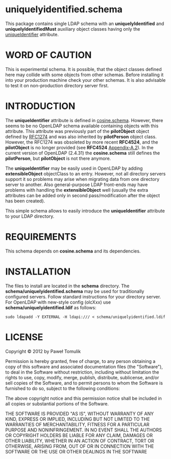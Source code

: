 uniquelyidentified.schema
=========================

This package contains single LDAP schema with an **uniquelyIdentified** and 
**uniquelyIdentifiedMust** auxiliary object classes having only the
[uniqueIdentifier](http://tools.ietf.org/html/rfc4524#section-2.24) attribute.

WORD OF CAUTION
===============

This is experimental schema. It is possible, that the object classes defined
here may collide with some objects from other schemas. Before installing it
into your production machine check your other schemas. It is also advisable to
test it on non-production directory server first.

INTRODUCTION
============
The **uniqueIdentifier** attribute is defined in
[cosine.schema](http://tools.ietf.org/html/rfc4524#section-2.24). However,
there seems to be no OpenLDAP schema available containing objects with this
attribute. This attribute was previously part of the **pilotObject** object
defined by [RFC1274](http://www.ietf.org/rfc/rfc1274.txt) and was also
inherited by **pilotPerson** object class. However, the RFC1274 was obsoleted
by more recent **RFC4524**, and the **pilotObject** is no longer provided (see
**RFC4524** [Appendix-A.2](http://tools.ietf.org/html/rfc4524#appendix-A.2)).
In the current version of OpenLDAP (2.4.31) the **cosine.schema** still defines
the **pilotPerson**, but **pilotObject** is not there anymore.

The **uniqueIdentifier** may be easily used in OpenLDAP by adding
**extensibleObject** objectClass to an entry. However, not all directory servers
support it so problems may arise when migrating data from one directory server
to another. Also general-purpose LDAP front-ends may have problems with handling
the **extensibleObject** well (usually the extra attributes can be added only
in second pass/modification after the object has been created).

This simple schema allows to easily introduce the **uniqueIdentifier** attribute
to your LDAP directory.

REQUIREMENTS
============

This schema depends on **cosine.schema** and its dependencies.

INSTALLATION
============

The files to install are located in the **schema** directory. The
**schema/uniquelyidentified.schema** may be used for traditionally configured
servers. Follow standard instructions for your directory server. For OpenLDAP
with new-style config (olcXxx) use **schema/uniquelyidentified.ldif** as
follows:

`sudo ldapadd -Y EXTERNAL -H ldapi:/// < schema/uniquelyidentified.ldif`

LICENSE
=======

Copyright &copy; 2012 by Paweł Tomulik

Permission is hereby granted, free of charge, to any person obtaining a copy
of this software and associated documentation files (the "Software"), to deal
in the Software without restriction, including without limitation the rights
to use, copy, modify, merge, publish, distribute, sublicense, and/or sell
copies of the Software, and to permit persons to whom the Software is
furnished to do so, subject to the following conditions:

The above copyright notice and this permission notice shall be included in all
copies or substantial portions of the Software.

THE SOFTWARE IS PROVIDED "AS IS", WITHOUT WARRANTY OF ANY KIND, EXPRESS OR
IMPLIED, INCLUDING BUT NOT LIMITED TO THE WARRANTIES OF MERCHANTABILITY,
FITNESS FOR A PARTICULAR PURPOSE AND NONINFRINGEMENT. IN NO EVENT SHALL THE
AUTHORS OR COPYRIGHT HOLDERS BE LIABLE FOR ANY CLAIM, DAMAGES OR OTHER
LIABILITY, WHETHER IN AN ACTION OF CONTRACT, TORT OR OTHERWISE, ARISING FROM,
OUT OF OR IN CONNECTION WITH THE SOFTWARE OR THE USE OR OTHER DEALINGS IN THE
SOFTWARE

